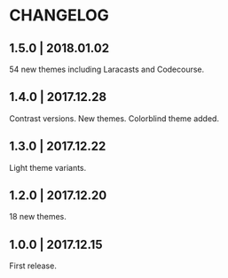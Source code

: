 # CHANGELOG

## 1.5.0 | 2018.01.02

54 new themes including Laracasts and Codecourse.

## 1.4.0 | 2017.12.28

Contrast versions. New themes. Colorblind theme added.

## 1.3.0 | 2017.12.22

Light theme variants.

## 1.2.0 | 2017.12.20

18 new themes.

## 1.0.0 | 2017.12.15

First release.
